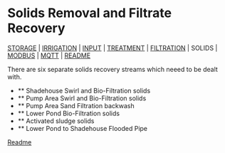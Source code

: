 # Solids Removal and Filtrate Recovery

[STORAGE](https://github.com/wellsy57/Home-Assistant-Project/blob/master/files/STORAGE.md) |
[IRRIGATION](https://github.com/wellsy57/Home-Assistant-Project/blob/master/files/IRRIGATION.md) | [INPUT](https://github.com/wellsy57/Home-Assistant-Project/blob/master/files/INPUT.md) | 
[TREATMENT](https://github.com/wellsy57/Home-Assistant-Project/blob/master/files/TREATMENT.md) | [FILTRATION](https://github.com/wellsy57/Home-Assistant-Project/blob/master/files/FILTRATION.md) | 
SOLIDS | 
[MODBUS](https://github.com/wellsy57/Home-Assistant-Project/blob/master/files/MODBUS.md) | [MQTT](https://github.com/wellsy57/Home-Assistant-Project/blob/master/files/MQTT.md) | [README](https://github.com/wellsy57/Home-Assistant-Project/blob/master/README.md)

There are six separate solids recovery streams which neeed to be dealt with. 

* ** Shadehouse Swirl and Bio-Filtration solids
* ** Pump Area Swirl and Bio-Filtration solids
* ** Pump Area Sand Filtration backwash
* ** Lower Pond Bio-Filtration solids
* ** Activated sludge solids
* ** Lower Pond to Shadehouse Flooded Pipe


[Readme](https://github.com/wellsy57/Home-Assistant-Project/blob/master/README.md)
